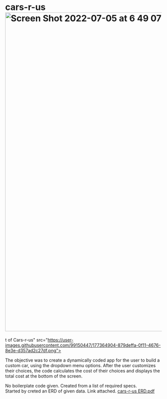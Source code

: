 # cars-r-us<img width="1023" alt="Screen Shot 2022-07-05 at 6 49 07 PM" src="https://user-images.githubusercontent.com/99150447/177434986-5ca130a7-c3c5-4ffd-bb74-a513b9fe1145.png">


t of Cars-r-us" src="https://user-images.githubusercontent.com/99150447/177364904-879deffa-0f11-4676-8e3e-d357ad2c27df.png">

The objective was to create a dynamically coded app for the user to build a custom car, using the dropdown menu options. After the user customizes their choices, the code calculates the cost of their choices and displays the total cost at the bottom of the screen. 

No boilerplate code given. Created from a list of required specs.  
Started by creted an ERD of given data. Link attached. 
[cars-r-us ERD.pdf](https://github.com/tiffani-burk/cars-r-us/files/9047659/cars-r-us.ERD.pdf)
